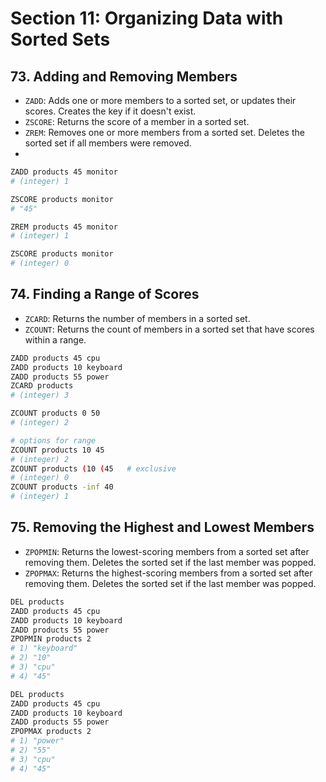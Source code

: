 # Section 11: Organizing Data with Sorted Sets

## 73. Adding and Removing Members

- `ZADD`: Adds one or more members to a sorted set, or updates their scores. Creates the key if it doesn't exist.
- `ZSCORE`: Returns the score of a member in a sorted set.
- `ZREM`: Removes one or more members from a sorted set. Deletes the sorted set if all members were removed.
-

```sh
ZADD products 45 monitor
# (integer) 1

ZSCORE products monitor
# "45"

ZREM products 45 monitor
# (integer) 1

ZSCORE products monitor
# (integer) 0
```

## 74. Finding a Range of Scores

- `ZCARD`: Returns the number of members in a sorted set.
- `ZCOUNT`: Returns the count of members in a sorted set that have scores within a range.

```sh
ZADD products 45 cpu
ZADD products 10 keyboard
ZADD products 55 power
ZCARD products
# (integer) 3

ZCOUNT products 0 50
# (integer) 2

# options for range
ZCOUNT products 10 45
# (integer) 2
ZCOUNT products (10 (45   # exclusive
# (integer) 0
ZCOUNT products -inf 40
# (integer) 1
```

## 75. Removing the Highest and Lowest Members

- `ZPOPMIN`: Returns the lowest-scoring members from a sorted set after removing them. Deletes the sorted set if the last member was popped.
- `ZPOPMAX`: Returns the highest-scoring members from a sorted set after removing them. Deletes the sorted set if the last member was popped.

```sh
DEL products
ZADD products 45 cpu
ZADD products 10 keyboard
ZADD products 55 power
ZPOPMIN products 2
# 1) "keyboard"
# 2) "10"
# 3) "cpu"
# 4) "45"

DEL products
ZADD products 45 cpu
ZADD products 10 keyboard
ZADD products 55 power
ZPOPMAX products 2
# 1) "power"
# 2) "55"
# 3) "cpu"
# 4) "45"
```
